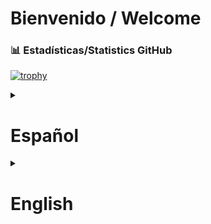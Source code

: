 # Bienvenido / Welcome
### 📊 Estadísticas/Statistics GitHub

[![trophy](https://github-profile-trophy.vercel.app/?username=Dylalva&theme=radical)](https://github.com/ryo-ma/github-profile-trophy)


<details>
  <summary><h1>Español</h1></summary>

  ---  
# Hola, soy Dylan Andrés Elizondo Alvarado 🚀

Estudiante de Ingeniería en Sistemas de Información en la Universidad Nacional de Costa Rica (UNA), apasionado por el desarrollo de software, análisis de datos y machine learning.

---

## Sobre mí

He desarrollado aplicaciones de escritorio y móviles para Android, fortaleciendo lógica y estructuras de datos. Ahora, me enfoco en tecnologías cloud, ciencia de datos y machine learning para crear soluciones innovadoras.

---

## Experiencia destacada

- **Software Developer (Data Science focus)**: Modelos de aprendizaje por refuerzo, regresión y clasificación con Python y NumPy.  
- **Asistente Estudiantil en Estructuras Discretas:** Sesiones de estudio y apoyo con Wolfram Mathematica.  
- **Scrum Master:** Coordinación ágil y automatización de procesos.

---

## Tecnologías

**Lenguajes:**  
![Python](https://img.shields.io/badge/Python-3776AB?style=for-the-badge&logo=python&logoColor=white) ![Java](https://img.shields.io/badge/Java-007396?style=for-the-badge&logo=java&logoColor=white) ![C++](https://img.shields.io/badge/C++-00599C?style=for-the-badge&logo=c%2B%2B&logoColor=white) ![PL/SQL](https://img.shields.io/badge/PL--SQL-003B57?style=for-the-badge&logo=oracle&logoColor=white)

**Bases de datos:**  
![Oracle](https://img.shields.io/badge/Oracle-F80000?style=for-the-badge&logo=oracle&logoColor=white) ![MySQL](https://img.shields.io/badge/MySQL-4479A1?style=for-the-badge&logo=mysql&logoColor=white) ![SQLite](https://img.shields.io/badge/SQLite-003B57?style=for-the-badge&logo=sqlite&logoColor=white) ![Firebase](https://img.shields.io/badge/Firebase-FFCA28?style=for-the-badge&logo=firebase&logoColor=black)

**Herramientas Data Science:**  
![Anaconda](https://img.shields.io/badge/Anaconda-44A833?style=for-the-badge&logo=anaconda&logoColor=white) ![Jupyter](https://img.shields.io/badge/Jupyter-F37626?style=for-the-badge&logo=jupyter&logoColor=white) ![Docker](https://img.shields.io/badge/Docker-2496ED?style=for-the-badge&logo=docker&logoColor=white) ![Pandas](https://img.shields.io/badge/Pandas-150458?style=for-the-badge&logo=pandas&logoColor=white) ![NumPy](https://img.shields.io/badge/NumPy-013243?style=for-the-badge&logo=numpy&logoColor=white)

**Cloud & DevOps:**  
![Azure](https://img.shields.io/badge/Azure-0078D7?style=for-the-badge&logo=microsoft-azure&logoColor=white) ![AWS](https://img.shields.io/badge/AWS-232F3E?style=for-the-badge&logo=amazon-aws&logoColor=white) ![GitHub Actions](https://img.shields.io/badge/GitHub_Actions-2088FF?style=for-the-badge&logo=github-actions&logoColor=white) ![Jenkins](https://img.shields.io/badge/Jenkins-D24939?style=for-the-badge&logo=jenkins&logoColor=white)

---

## En aprendizaje: Ciencia de Datos

Actualmente estoy profundizando en estas tecnologías y herramientas para seguir creciendo en ciencia de datos:

![Scikit-learn](https://img.shields.io/badge/Scikit--learn-F7931E?style=for-the-badge&logo=scikit-learn&logoColor=white)  ![TensorFlow](https://img.shields.io/badge/TensorFlow-FF6F00?style=for-the-badge&logo=tensorflow&logoColor=white)  ![Matplotlib](https://img.shields.io/badge/Matplotlib-11557C?style=for-the-badge&logo=matplotlib&logoColor=white)  ![Seaborn](https://img.shields.io/badge/Seaborn-1A86FF?style=for-the-badge&logo=seaborn&logoColor=white)  

---

## Contacto

[![LinkedIn](https://img.shields.io/badge/LinkedIn-0077B5?style=for-the-badge&logo=linkedin&logoColor=white)](https://www.linkedin.com/in/dylan-elizondo-alvarado-148867324)  
[![Email](https://img.shields.io/badge/Email-D14836?style=for-the-badge&logo=gmail&logoColor=white)](mailto:dylalva1933@gmail.com)

---

¡Gracias por pasar por aquí! 🚀
</details>
<details>
  <summary><h1>English</h1></summary>

---
# Hi, I'm Dylan Andrés Elizondo Alvarado 🚀

Information Systems Engineering student at the National University of Costa Rica (UNA), passionate about software development, data analysis, and machine learning.

---

## About Me

I have developed desktop and Android mobile applications, strengthening my skills in programming logic and data structures. Currently, I’m focusing on cloud technologies, data science, and machine learning to create innovative solutions.

---

## Highlighted Experience

- **Software Developer (Data Science focus):** Developed reinforcement learning, regression, and classification models using Python and NumPy.  
- **Student Assistant in Discrete Structures:** Led study sessions and provided support using Wolfram Mathematica.  
- **Scrum Master:** Agile coordination and process automation.

---

## Technologies

**Programming Languages:**  
![Python](https://img.shields.io/badge/Python-3776AB?style=for-the-badge&logo=python&logoColor=white) ![Java](https://img.shields.io/badge/Java-007396?style=for-the-badge&logo=java&logoColor=white) ![C++](https://img.shields.io/badge/C++-00599C?style=for-the-badge&logo=c%2B%2B&logoColor=white) ![PL/SQL](https://img.shields.io/badge/PL--SQL-003B57?style=for-the-badge&logo=oracle&logoColor=white)

**Databases:**  
![Oracle](https://img.shields.io/badge/Oracle-F80000?style=for-the-badge&logo=oracle&logoColor=white) ![MySQL](https://img.shields.io/badge/MySQL-4479A1?style=for-the-badge&logo=mysql&logoColor=white) ![SQLite](https://img.shields.io/badge/SQLite-003B57?style=for-the-badge&logo=sqlite&logoColor=white) ![Firebase](https://img.shields.io/badge/Firebase-FFCA28?style=for-the-badge&logo=firebase&logoColor=black)

**Data Science Tools:**  
![Anaconda](https://img.shields.io/badge/Anaconda-44A833?style=for-the-badge&logo=anaconda&logoColor=white) ![Jupyter](https://img.shields.io/badge/Jupyter-F37626?style=for-the-badge&logo=jupyter&logoColor=white) ![Docker](https://img.shields.io/badge/Docker-2496ED?style=for-the-badge&logo=docker&logoColor=white) ![Pandas](https://img.shields.io/badge/Pandas-150458?style=for-the-badge&logo=pandas&logoColor=white) ![NumPy](https://img.shields.io/badge/NumPy-013243?style=for-the-badge&logo=numpy&logoColor=white)

**Cloud & DevOps:**  
![Azure](https://img.shields.io/badge/Azure-0078D7?style=for-the-badge&logo=microsoft-azure&logoColor=white) ![AWS](https://img.shields.io/badge/AWS-232F3E?style=for-the-badge&logo=amazon-aws&logoColor=white) ![GitHub Actions](https://img.shields.io/badge/GitHub_Actions-2088FF?style=for-the-badge&logo=github-actions&logoColor=white) ![Jenkins](https://img.shields.io/badge/Jenkins-D24939?style=for-the-badge&logo=jenkins&logoColor=white)

---

## Currently Learning: Data Science

I’m deepening my knowledge in these tools and technologies to grow further in data science:

![Scikit-learn](https://img.shields.io/badge/Scikit--learn-F7931E?style=for-the-badge&logo=scikit-learn&logoColor=white)  ![TensorFlow](https://img.shields.io/badge/TensorFlow-FF6F00?style=for-the-badge&logo=tensorflow&logoColor=white)  ![Matplotlib](https://img.shields.io/badge/Matplotlib-11557C?style=for-the-badge&logo=matplotlib&logoColor=white)  ![Seaborn](https://img.shields.io/badge/Seaborn-1A86FF?style=for-the-badge&logo=seaborn&logoColor=white)  

---

## Contact

[![LinkedIn](https://img.shields.io/badge/LinkedIn-0077B5?style=for-the-badge&logo=linkedin&logoColor=white)](https://www.linkedin.com/in/dylan-elizondo-alvarado-148867324)  
[![Email](https://img.shields.io/badge/Email-D14836?style=for-the-badge&logo=gmail&logoColor=white)](mailto:dylalva1933@gmail.com)

---

Thanks for stopping by! 🚀
</details>
